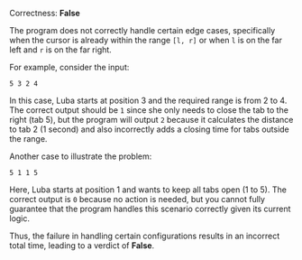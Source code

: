 Correctness: **False**

The program does not correctly handle certain edge cases, specifically when the cursor is already within the range `[l, r]` or when `l` is on the far left and `r` is on the far right. 

For example, consider the input:
```
5 3 2 4
```
In this case, Luba starts at position 3 and the required range is from 2 to 4. The correct output should be `1` since she only needs to close the tab to the right (tab 5), but the program will output `2` because it calculates the distance to tab 2 (1 second) and also incorrectly adds a closing time for tabs outside the range. 

Another case to illustrate the problem:
```
5 1 1 5
```
Here, Luba starts at position 1 and wants to keep all tabs open (1 to 5). The correct output is `0` because no action is needed, but you cannot fully guarantee that the program handles this scenario correctly given its current logic.

Thus, the failure in handling certain configurations results in an incorrect total time, leading to a verdict of **False**.